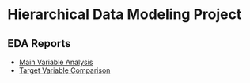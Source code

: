 # Hierarchical Data Modeling Project

## EDA Reports  
+ [Main Variable Analysis](./EDA/main_variable_eda_report.html)   
+ [Target Variable Comparison](./EDA/target_vs_other_targets_eda_report.html)  
  